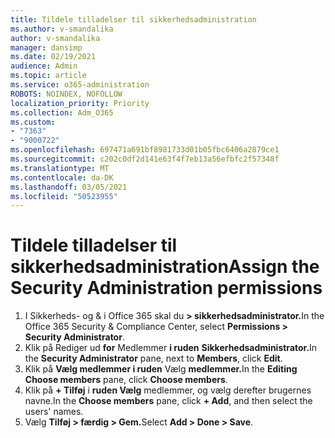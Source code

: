 ```yaml
---
title: Tildele tilladelser til sikkerhedsadministration
ms.author: v-smandalika
author: v-smandalika
manager: dansimp
ms.date: 02/19/2021
audience: Admin
ms.topic: article
ms.service: o365-administration
ROBOTS: NOINDEX, NOFOLLOW
localization_priority: Priority
ms.collection: Adm_O365
ms.custom:
- "7363"
- "9000722"
ms.openlocfilehash: 697471a691bf8981733d01b05fbc6406a2879ce1
ms.sourcegitcommit: c202c0df2d141e63f4f7eb13a56efbfc2f57348f
ms.translationtype: MT
ms.contentlocale: da-DK
ms.lasthandoff: 03/05/2021
ms.locfileid: "50523955"
---
```

# <a name="assign-the-security-administration-permissions"></a><span data-ttu-id="66292-102">Tildele tilladelser til sikkerhedsadministration</span><span class="sxs-lookup"><span data-stu-id="66292-102">Assign the Security Administration permissions</span></span>

1. <span data-ttu-id="66292-103">I Sikkerheds- og & i Office 365 skal du **> sikkerhedsadministrator.**</span><span class="sxs-lookup"><span data-stu-id="66292-103">In the Office 365 Security & Compliance Center, select **Permissions > Security Administrator**.</span></span>
2. <span data-ttu-id="66292-104">Klik på Rediger ud **for** Medlemmer **i ruden** **Sikkerhedsadministrator.**</span><span class="sxs-lookup"><span data-stu-id="66292-104">In the **Security Administrator** pane, next to **Members**, click **Edit**.</span></span>
3. <span data-ttu-id="66292-105">Klik på **Vælg medlemmer i ruden** Vælg **medlemmer.**</span><span class="sxs-lookup"><span data-stu-id="66292-105">In the **Editing Choose members** pane, click **Choose members**.</span></span>
4. <span data-ttu-id="66292-106">Klik på **+ Tilføj** i **ruden Vælg** medlemmer, og vælg derefter brugernes navne.</span><span class="sxs-lookup"><span data-stu-id="66292-106">In the **Choose members** pane, click **+ Add**, and then select the users' names.</span></span>
5. <span data-ttu-id="66292-107">Vælg **Tilføj > færdig > Gem.**</span><span class="sxs-lookup"><span data-stu-id="66292-107">Select **Add > Done > Save**.</span></span>

